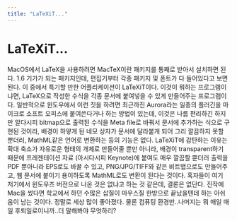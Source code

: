 ```yaml
---
title: "LaTeXiT..."
---
```

# LaTeXiT...

MacOS에서 LaTeX을 사용하려면 MacTeX이란 패키지를 통째로 받아서 설치하면 된다. 1.6 기가가 되는 패키지인데, 편집기부터 각종 패키지 및 폰트가 다 들어있다고 보면 된다. 이 중에서 특기할 만한 어플리케이션이 LaTeXiT이다.
이것이 뭐하는 프로그램이냐면, LaTeX으로 작성한 수식을 각종 문서에 붙여넣을 수 있게 만들어주는 프로그램이다.
일반적으로 윈도우에서 이런 짓을 하려면 최근까진 Aurora라는 일종의 플러긴을 마이크로 소프트 오피스에 붙여쓴다거나 하는 방법이 있는데, 이것은 나름 편리하긴 하지만 알다시피 bitmap으로 출력된 수식을 Meta file로 바꿔서 문서에 추가하는 식으로 구현된 것이라, 배경이 하얗게 된 네모 상자가 문서에 달라붙게 되어 그리 깔끔하지 못할 뿐더러, MathML같은 언어로 변환하는 등의 기능은 없다.
LaTeXiT에 감탄하는 이유는 확대 축소가 자유로운 형태의 개체로 만들어줄 뿐만 아니라, 배경이 transparent하기 때문에 프레젠테이션 자료 (아시다시피 Keynote)에 붙여도 매우 깔끔할 뿐더러 출력을 PDF 뿐아니라 EPS로도 바꿀 수 있고, PNG/JPG/TIFF와 같은 비트뱁으로도 만들어주고, 웹 문서에 붙이기 용이하도록 MathML로도 변환이 된다는 것이다.
혹자들이 여기 저기에서 윈도우즈 버전으로 나온 것은 없냐고 하는 것 같은데, 결론은 없단다.
진작에 Mac을 썼다면 학교에서 하던 수많은 삽질이 마우스질 한방으로 끝났을텐데 하는 아쉬움이 남는 것이다.
정말로 세상 많이 좋아졌다. 물론 컴퓨팅 환경만..나머지는 뭐 매일 매일 후퇴일로이니까..더 말해봐야 무엇하리?

